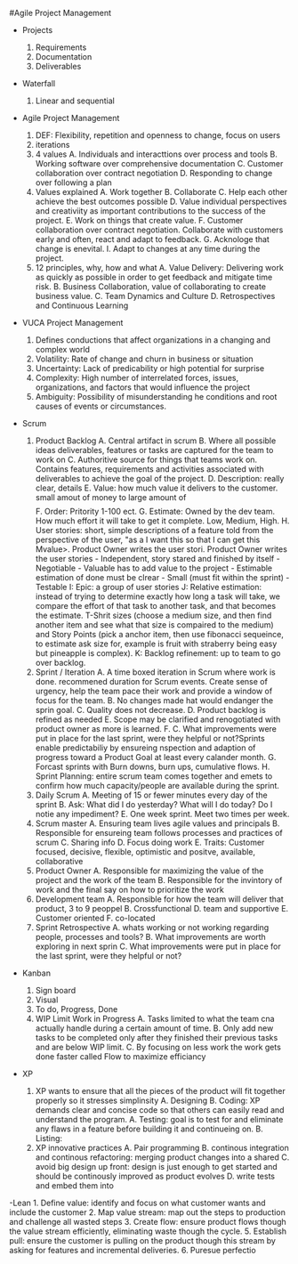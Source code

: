 #Agile Project Management

- Projects
	1. Requirements
	2. Documentation
	3. Deliverables
- Waterfall
	1. Linear and sequential

- Agile Project Management
	1. DEF: Flexibility, repetition and openness to change, focus on users
	2. iterations
	3. 4 values
		A. Individuals and interacttions over process and tools
		B. Working software over comprehensive documentation
		C. Customer collaboration over contract negotiation
		D. Responding to change over following a plan
	4. Values explained
		A. Work together
		B. Collaborate
		C. Help each other achieve the best outcomes possible
		D. Value individual perspectives and creativiity as important contributions to the success of the project. 
		E. Work on things that create value.
		F. Customer collaboration over contract negotiation. Collaborate with customers early and often, react and adapt to feedback. 
		G. Acknologe that change is enevital. 
		I. Adapt to changes at any time during the project.
	5. 12 principles, why, how and what
		A. Value Delivery: Delivering work as quickly as possible in order to get feedback and mitigate time risk.
		B. Business Collaboration, value of collaborating to create business value. 
		C. Team Dynamics and Culture
		D. Retrospectives and Continuous Learning

- VUCA Project Management
	1. Defines conductions that affect organizations in a changing and complex world
	2. Volatility: Rate of change and churn in business or situation
	3. Uncertainty: Lack of predicability or high potential for surprise 
	4. Complexity: High number of interrelated forces, issues, organizations, and factors that would influence the project
	5. Ambiguity: Possibility of misunderstanding he conditions and root causes of events or circumstances. 	

- Scrum 
	1. Product Backlog
		A. Central artifact in scrum
		B. Where all possible ideas deliverables, features or tasks are captured for the team to work on
        C. Authoritive source for things that teams work on. Contains features, requirements and activities associated with deliverables to achieve the goal of the project.
        D. Description: really clear, details
        E. Value: how much value it delivers to the customer. small amout of money to large amount of $$$$
        F. Order: Pritority 1-100 ect. 
        G. Estimate: Owned by the dev team. How much effort it will take to get it complete. Low, Medium, High.
        H. User stories: short, simple descriptions of a feature told from the perspective of the user, "as a <user role> I want this <action> so that I can get this Mvalue>. Product Owner writes the user stori. Product Owner writes the user stories
            - Independent, story stared and finished by itself
            - Negotiable
            - Valuable has to add value to the project
            - Estimable estimation of done must be clrear
            - Small (must fit within the sprint)
            - Testable
        I: Epic: a group of user stories
        J: Relative estimation: instead of trying to determine exactly how long a task will take, we compare the effort of that task to another task, and that becomes the estimate. T-Shrit sizes (choose a medium size, and then find another item and see what that size is compaired to the medium) and Story Points (pick a anchor item, then use fibonacci sequeince, to estimate ask size for, example is fruit with straberry being easy but pineapple is complex). 
        K: Backlog refinement: up to team to go over backlog. 
	3. Sprint / Iteration
		A. A time boxed iteration in Scrum where work is done. recommened duration for Scrum events. Create sense of urgency, help the team pace their work and provide a window of focus for the team.
        B. No changes made hat would endanger the sprin goal.
        C. Quality does not decrease.
        D. Product backlog is refined as needed
        E. Scope may be clarified and renogotiated with product owner as more is learned.
        F. C. What improvements were put in place for the last sprint, were they helpful or not?Sprints enable predictabiliy by ensureing nspection and adaption of progress toward a Product Goal at least every calander month. 
        G. Forcast sprints with Burn downs, burn ups, cumulative flows.
        H. Sprint Planning: entire scrum team comes together and emets to confirm how much capacity/people are available during the sprint.
	5. Daily Scrum
		A. Meeting of 15 or fewer minutes every day of the sprint
        B. Ask: What did I do yesterday? What will I do today? Do I notie any impediment? 
        E. One week sprint. Meet two times per week. 
	7. Scrum master
		A. Ensuring team lives agile values and principals
		B. Responsible for ensureing team follows processes and practices of scrum
		C. Sharing info
		D. Focus doing work
        E. Traits: Customer focused, decisive, flexible, optimistic and positve, available, collaborative 
	8. Product Owner
		A. Responsible for maximizing the value of the project and the work of the team
		B. Responsible for the invintory of work and the final say on how to prioritize the work
	9. Development team
        A. Responsible for how the team will deliver that product, 3 to 9 peoppel
        B. Crossfunctional
        D. team and supportive
        E. Customer oriented
        F. co-located
    10. Sprint Retrospective
        A. whats working or not working regarding people, processes and tools? 
        B. What improvements are worth exploring in next sprin
        C. What improvements were put in place for the last sprint, were they helpful or not?

- Kanban
    1. Sign board
    2. Visual
    3. To do, Progress, Done
    4. WIP Limit Work in Progress
        A. Tasks limited to what the team cna actually handle during a certain amount of time. 
        B. Only add new tasks to be completed only after they finished their previous tasks and are below WIP limit. 
        C. By focusing on less work the work gets done faster called Flow to maximize efficiancy 
        
- XP 
    1. XP wants to ensure that all the pieces of the product will fit together properly so it stresses simplinsity 
       A. Designing 
       B. Coding: XP demands clear and concise code so that others can easily read and understand the program. 
       A. Testing: goal is to test for and eliminate any flaws in a feature before building it and continueing on.
       B. Listing: 
    2. XP innovative practices
        A. Pair programming
        B. continous integration and continous refactoring: merging product changes into a shared 
        C. avoid big design up front: design is just enough to get started and should be continously improved as product evolves
        D. write tests and embed them into 
        
-Lean
    1. Define value: identify and focus on what customer wants and include the customer
    2. Map value stream: map out the steps to production and challenge all wasted steps
    3. Create flow: ensure product flows though the value stream efficiently, eliminating waste though the cycle. 
    5. Establish pull: ensure the customer is pulling on the product though this stream by asking for features and incremental deliveries.
    6. Puresue perfectio
